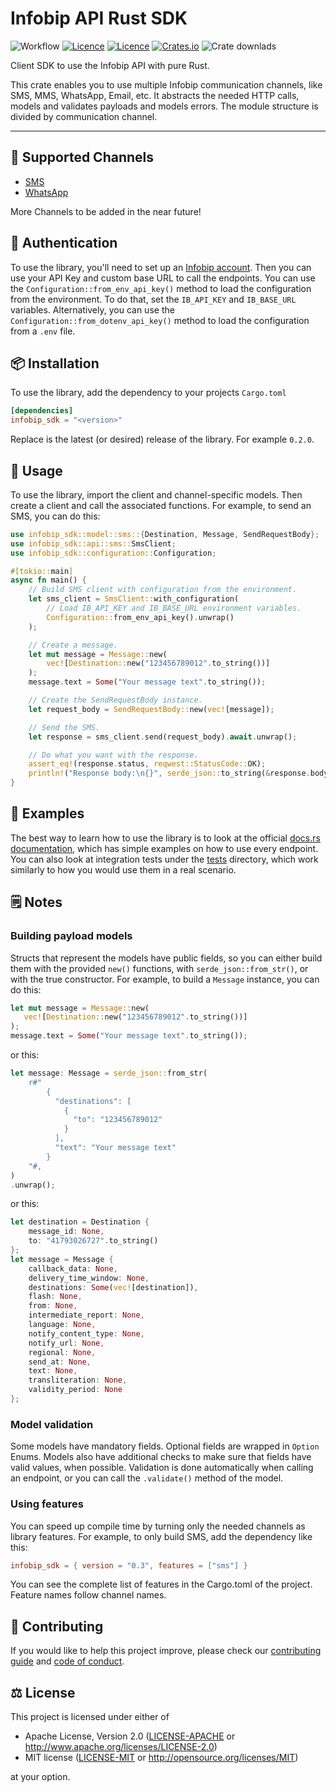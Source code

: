 # Infobip API Rust SDK

![Workflow](https://github.com/infobip-community/infobip-api-rust-sdk/actions/workflows/rust.yml/badge.svg)
[![Licence](https://img.shields.io/github/license/infobip-community/infobip-api-rust-sdk)](LICENSE-MIT)
[![Licence](https://img.shields.io/github/license/infobip-community/infobip-api-rust-sdk)](LICENSE-APACHE)
[![Crates.io](https://img.shields.io/crates/v/infobip_sdk)](https://crates.io/crates/infobip_sdk)
![Crate downlads](https://img.shields.io/crates/d/rust_sdk)

Client SDK to use the Infobip API with pure Rust.

This crate enables you to use multiple Infobip communication channels, like SMS, MMS,
WhatsApp, Email, etc. It abstracts the needed HTTP calls, models and validates payloads and
models errors. The module structure is divided by communication channel.

---

## 📡 Supported Channels
- [SMS](https://www.infobip.com/docs/api/channels/sms)
- [WhatsApp](https://www.infobip.com/docs/api/channels/whatsapp)

More Channels to be added in the near future!

## 🔐 Authentication
To use the library, you'll need to set up an [Infobip account](https://www.infobip.com/signup).
Then you can use your API Key and custom base URL to call the endpoints. You can use the
`Configuration::from_env_api_key()` method to load the configuration from the environment. To
do that, set the `IB_API_KEY` and `IB_BASE_URL` variables. Alternatively, you can use the
`Configuration::from_dotenv_api_key()` method to load the configuration from a `.env` file.

## 📦 Installation
To use the library, add the dependency to your projects `Cargo.toml`
```toml
[dependencies]
infobip_sdk = "<version>"
```
Replace <version> is the latest (or desired) release of the library. For example `0.2.0`.

## 🚀 Usage
To use the library, import the client and channel-specific models. Then create a client and
call the associated functions. For example, to send an SMS, you can do this:
```rust
use infobip_sdk::model::sms::{Destination, Message, SendRequestBody};
use infobip_sdk::api::sms::SmsClient;
use infobip_sdk::configuration::Configuration;

#[tokio::main]
async fn main() {
    // Build SMS client with configuration from the environment.
    let sms_client = SmsClient::with_configuration(
        // Load IB_API_KEY and IB_BASE_URL environment variables.
        Configuration::from_env_api_key().unwrap()
    );

    // Create a message.
    let mut message = Message::new(
        vec![Destination::new("123456789012".to_string())]
    );
    message.text = Some("Your message text".to_string());

    // Create the SendRequestBody instance.
    let request_body = SendRequestBody::new(vec![message]);

    // Send the SMS.
    let response = sms_client.send(request_body).await.unwrap();

    // Do what you want with the response.
    assert_eq!(response.status, reqwest::StatusCode::OK);
    println!("Response body:\n{}", serde_json::to_string(&response.body).unwrap());
}
```

## 👀 Examples
The best way to learn how to use the library is to look at the official
[docs.rs documentation](https://docs.rs/infobip_sdk/), which has simple examples on how to use
every endpoint. You can also look at integration tests under the [tests](./tests) directory,
which work similarly to how you would use them in a real scenario.

## 🗒 Notes

### Building payload models
Structs that represent the models have public fields, so you can either build them with the
provided `new()` functions, with `serde_json::from_str()`, or with the true constructor.
For example, to build a `Message` instance, you can do this:
```rust
let mut message = Message::new(
   vec![Destination::new("123456789012".to_string())]
);
message.text = Some("Your message text".to_string());
```
or this:
```rust
let message: Message = serde_json::from_str(
    r#"
        {
          "destinations": [
            {
              "to": "123456789012"
            }
          ],
          "text": "Your message text"
        }
    "#,
)
.unwrap();
```
or this:
```rust
let destination = Destination {
    message_id: None,
    to: "41793026727".to_string()
};
let message = Message {
    callback_data: None,
    delivery_time_window: None,
    destinations: Some(vec![destination]),
    flash: None,
    from: None,
    intermediate_report: None,
    language: None,
    notify_content_type: None,
    notify_url: None,
    regional: None,
    send_at: None,
    text: None,
    transliteration: None,
    validity_period: None
};
```

### Model validation
Some models have mandatory fields. Optional fields are wrapped in `Option` Enums. Models also
have additional checks to make sure that fields have valid values, when possible. Validation
is done automatically when calling an endpoint, or you can call the `.validate()` method of the
model.

### Using features
You can speed up compile time by turning only the needed channels as library features.
For example, to only build SMS, add the dependency like this:
```toml
infobip_sdk = { version = "0.3", features = ["sms"] }
```
You can see the complete list of features in the Cargo.toml of the project. Feature names
follow channel names.

## 🧡 Contributing

If you would like to help this project improve, please check our [contributing guide](CONTRIBUTING.md) and [code of conduct](CODE_OF_CONDUCT.md).

## ⚖️ License

This project is licensed under either of

 * Apache License, Version 2.0
   ([LICENSE-APACHE](LICENSE-APACHE) or http://www.apache.org/licenses/LICENSE-2.0)
 * MIT license
   ([LICENSE-MIT](LICENSE-MIT) or http://opensource.org/licenses/MIT)

at your option.
